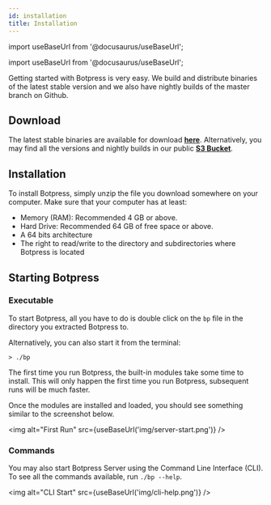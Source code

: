 ```yaml
---
id: installation
title: Installation
---
```


import useBaseUrl from '@docusaurus/useBaseUrl';

import useBaseUrl from '@docusaurus/useBaseUrl';

Getting started with Botpress is very easy. We build and distribute binaries of the latest stable version and we also have nightly builds of the master branch on Github.

## Download

The latest stable binaries are available for download [**here**](https://botpress.com/download). Alternatively, you may find all the versions and nightly builds in our public [**S3 Bucket**](https://s3.amazonaws.com/botpress-binaries/index.html).

## Installation

To install Botpress, simply unzip the file you download somewhere on your computer. Make sure that your computer has at least:

- Memory (RAM): Recommended 4 GB or above.
- Hard Drive: Recommended 64 GB of free space or above.
- A 64 bits architecture
- The right to read/write to the directory and subdirectories where Botpress is located

## Starting Botpress

### Executable

To start Botpress, all you have to do is double click on the `bp` file in the directory you extracted Botpress to.

Alternatively, you can also start it from the terminal:

```
> ./bp
```

The first time you run Botpress, the built-in modules take some time to install. This will only happen the first time you run Botpress, subsequent runs will be much faster.

Once the modules are installed and loaded, you should see something similar to the screenshot below.

<img alt="First Run" src={useBaseUrl('img/server-start.png')} />

### Commands

You may also start Botpress Server using the Command Line Interface (CLI). To see all the commands available, run `./bp --help`.

<img alt="CLI Start" src={useBaseUrl('img/cli-help.png')} />
